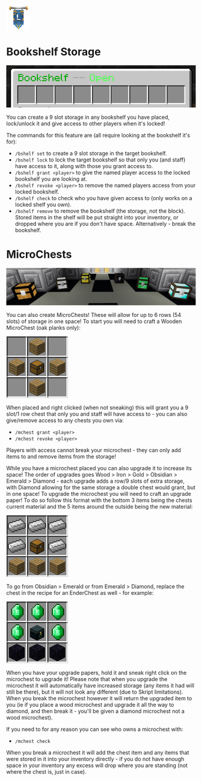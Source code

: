 ![ribbon](images/L-ribbon.png) 

# Bookshelf Storage

![shelf](images/bshelf.png) 

You can create a 9 slot storage in any bookshelf you have placed, lock/unlock it and give access to other players when it's locked!

The commands for this feature are (all require looking at the bookshelf it's for):
- `/bshelf set` to create a 9 slot storage in the target bookshelf.
- `/bshelf lock` to lock the target bookshelf so that only you (and staff) have access to it, along with those you grant access to.
- `/bshelf grant <player>` to give the named player access to the locked bookshelf you are looking at.
- `/bshelf revoke <player>` to remove the named players access from your locked bookshelf.
- `/bshelf check` to check who you have given access to (only works on a locked shelf you own).
- `/bshelf remove` to remove the bookshelf (the storage, not the block). Stored items in the shelf will be put straight into your inventory, or dropped where you are if you don't have space. Alternatively - break the bookshelf.


# MicroChests

![mchests](images/mchest.png)

You can also create MicroChests! These will allow for up to 6 rows (54 slots) of storage in one space! To start you will need to craft a Wooden MicroChest (oak planks only):

![wchest](images/microchest.png)

When placed and right clicked (when not sneaking) this will grant you a 9 slot/1 row chest that only you and staff will have access to - you can also give/remove access to any chests you own via:
- `/mchest grant <player>`
- `/mchest revoke <player>`

Players with access cannot break your microchest - they can only add items to and remove items from the storage!

While you have a microchest placed you can also upgrade it to increase its space! The order of upgrades goes Wood > Iron > Gold > Obsidian > Emerald > Diamond - each upgrade adds a row/9 slots of extra storage, with Diamond allowing for the same storage a double chest would grant, but in one space!
To upgrade the microchest you will need to craft an upgrade paper! To do so follow this format with the bottom 3 items being the chests current material and the 5 items around the outside being the new material:

![w2i](images/w2i.png)

To go from Obsidian > Emerald or from Emerald > Diamond, replace the chest in the recipe for an EnderChest as well - for example:

![o2e](images/o2e.png)

When you have your upgrade papers, hold it and sneak right click on the microchest to upgrade it!
Please note that when you upgrade the microchest it will automatically have increased storage (any items it had will still be there), but it will not look any different (due to Skript limitations). When you break the microchest however it will return the upgraded item to you (ie if you place a wood microchest and upgrade it all the way to diamond, and then break it - you'll be given a diamond microchest not a wood microchest).

If you need to for any reason you can see who owns a microchest with:
- `/mchest check`

When you break a microchest it will add the chest item and any items that were stored in it into your inventory directly - if you do not have enough space in your inventory any excess will drop where you are standing (not where the chest is, just in case).
